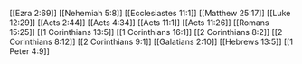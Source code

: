 [[Ezra 2:69]]
[[Nehemiah 5:8]]
[[Ecclesiastes 11:1]]
[[Matthew 25:17]]
[[Luke 12:29]]
[[Acts 2:44]]
[[Acts 4:34]]
[[Acts 11:1]]
[[Acts 11:26]]
[[Romans 15:25]]
[[1 Corinthians 13:5]]
[[1 Corinthians 16:1]]
[[2 Corinthians 8:2]]
[[2 Corinthians 8:12]]
[[2 Corinthians 9:1]]
[[Galatians 2:10]]
[[Hebrews 13:5]]
[[1 Peter 4:9]]
